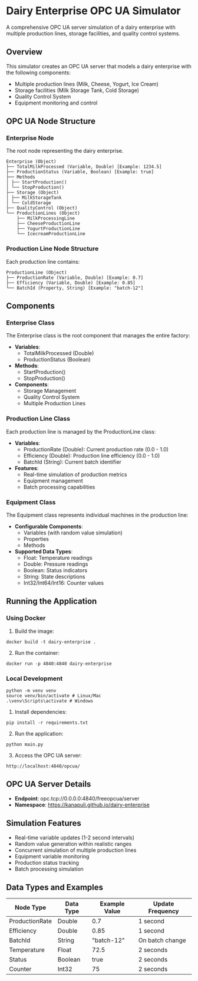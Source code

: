 # Dairy Enterprise OPC UA Simulator

A comprehensive OPC UA server simulation of a dairy enterprise with multiple production lines, storage facilities, and quality control systems.

## Overview

This simulator creates an OPC UA server that models a dairy enterprise with the following components:
- Multiple production lines (Milk, Cheese, Yogurt, Ice Cream)
- Storage facilities (Milk Storage Tank, Cold Storage)
- Quality Control System
- Equipment monitoring and control

## OPC UA Node Structure

### Enterprise Node
The root node representing the dairy enterprise.

```
Enterprise (Object)
├── TotalMilkProcessed (Variable, Double) [Example: 1234.5]
├── ProductionStatus (Variable, Boolean) [Example: true]
├── Methods
│ ├── StartProduction()
│ └── StopProduction()
├── Storage (Object)
│ ├── MilkStorageTank
│ └── ColdStorage
├── QualityControl (Object)
└── ProductionLines (Object)
    ├── MilkProcessingLine
    ├── CheeseProductionLine
    ├── YogurtProductionLine
    └── IcecreamProductionLine
```

### Production Line Node Structure
Each production line contains:

```
ProductionLine (Object)
├── ProductionRate (Variable, Double) [Example: 0.7]
├── Efficiency (Variable, Double) [Example: 0.85]
└── BatchId (Property, String) [Example: "batch-12"]
```

## Components

### Enterprise Class
The Enterprise class is the root component that manages the entire factory:

- **Variables**:
  - TotalMilkProcessed (Double)
  - ProductionStatus (Boolean)
- **Methods**:
  - StartProduction()
  - StopProduction()
- **Components**:
  - Storage Management
  - Quality Control System
  - Multiple Production Lines

### Production Line Class
Each production line is managed by the ProductionLine class:

- **Variables**:
  - ProductionRate (Double): Current production rate (0.0 - 1.0)
  - Efficiency (Double): Production line efficiency (0.0 - 1.0)
  - BatchId (String): Current batch identifier
- **Features**:
  - Real-time simulation of production metrics
  - Equipment management
  - Batch processing capabilities


### Equipment Class
The Equipment class represents individual machines in the production line:

- **Configurable Components**:
  - Variables (with random value simulation)
  - Properties
  - Methods
- **Supported Data Types**:
  - Float: Temperature readings
  - Double: Pressure readings
  - Boolean: Status indicators
  - String: State descriptions
  - Int32/Int64/Int16: Counter values

## Running the Application

### Using Docker

1. Build the image:
```
docker build -t dairy-enterprise .
```

2. Run the container:
```
docker run -p 4840:4840 dairy-enterprise
```

### Local Development

```
python -m venv venv
source venv/bin/activate # Linux/Mac
.\venv\Scripts\activate # Windows
```

1. Install dependencies:
```
pip install -r requirements.txt
```

2. Run the application:
```
python main.py
```

3. Access the OPC UA server:
```
http://localhost:4840/opcua/
```

## OPC UA Server Details

- **Endpoint**: opc.tcp://0.0.0.0:4840/freeopcua/server
- **Namespace**: https://kanapuli.github.io/dairy-enterprise

## Simulation Features

- Real-time variable updates (1-2 second intervals)
- Random value generation within realistic ranges
- Concurrent simulation of multiple production lines
- Equipment variable monitoring
- Production status tracking
- Batch processing simulation

## Data Types and Examples

| Node Type | Data Type | Example Value | Update Frequency |
|-----------|-----------|---------------|------------------|
| ProductionRate | Double | 0.7 | 1 second |
| Efficiency | Double | 0.85 | 1 second |
| BatchId | String | "batch-12" | On batch change |
| Temperature | Float | 72.5 | 2 seconds |
| Status | Boolean | true | 2 seconds |
| Counter | Int32 | 75 | 2 seconds |